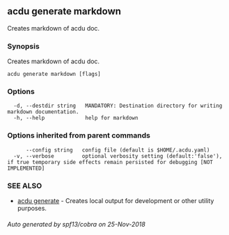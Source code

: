 ## acdu generate markdown

Creates markdown of acdu doc.

### Synopsis

Creates markdown of acdu doc.

```
acdu generate markdown [flags]
```

### Options

```
  -d, --destdir string   MANDATORY: Destination directory for writing markdown documentation.
  -h, --help             help for markdown
```

### Options inherited from parent commands

```
      --config string   config file (default is $HOME/.acdu.yaml)
  -v, --verbose         optional verbosity setting (default:'false'), if true temporary side effects remain persisted for debugging [NOT IMPLEMENTED]
```

### SEE ALSO

* [acdu generate](acdu_generate.md)	 - Creates local output for development or other utility purposes.

###### Auto generated by spf13/cobra on 25-Nov-2018

